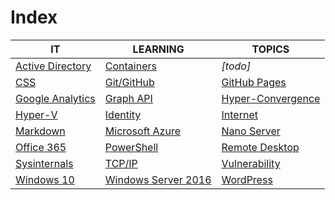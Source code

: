# Index

|IT|LEARNING|TOPICS|
|----|---|---|
|[Active Directory](ms-windows#active-directory)|[Containers](coding)|*[todo]*|
|[CSS](web-pages)|[Git/GitHub](coding)|[GitHub Pages](web-pages)|
|[Google Analytics](web-pages)|[Graph API](coding)|[Hyper-Convergence](infrastructure)|
|[Hyper-V](ms-windows)|[Identity](security)|[Internet](cloud)|
|[Markdown](web-pages)|[Microsoft Azure](cloud)|[Nano Server](ms-windows#nano-server)|
|[Office 365](cloud#office-365)|[PowerShell](coding)|[Remote Desktop](ms-windows#remote-desktop)|
|[Sysinternals](ms-windows)|[TCP/IP](networking)|[Vulnerability](security)|
|[Windows 10](ms-windows)|[Windows Server 2016](ms-windows#windows-server-2016)|[WordPress](web-pages#wordpress)|


	



    


